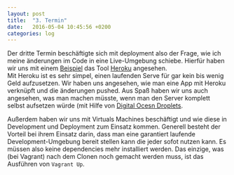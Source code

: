```yaml
---
layout: post
title:  "3. Termin"
date:   2016-05-04 10:45:56 +0200
categories: log
---
```


Der dritte Termin beschäftigte sich mit deployment also der Frage, wie ich meine änderungen im Code in eine Live-Umgebung schiebe. Hierfür haben wir uns mit einem [Beispiel](https://github.com/wpf-social-coding/deploy_example) das Tool [Heroku](https://www.heroku.com/) angesehen.  
Mit Heroku ist es sehr simpel, einen laufenden Serve für gar kein bis wenig Geld aufzusetzen. Wir haben uns angesehen, wie man eine App mit Heroku verknüpft und die änderungen pushed. Aus Spaß haben wir uns auch angesehen, was man machen müsste, wenn man den Server komplett selbst aufsetzen würde (mit Hilfe von [Digital Ocesn Droplets](https://www.digitalocean.com/).

Außerdem haben wir uns mit Virtuals Machines beschäftigt und wie diese in Development und Deployment zum Einsatz kommen. Generell besteht der Vorteil bei ihrem Einsatz darin, dass man eine garantiert laufende Development-Umgebung bereit stellen kann die jeder sofot nutzen kann. Es müssen also keine dependencies mehr installiert werden. Das einzige, was (bei Vagrant) nach dem Clonen noch gemacht werden muss, ist das Ausführen von `Vagrant Up`.
